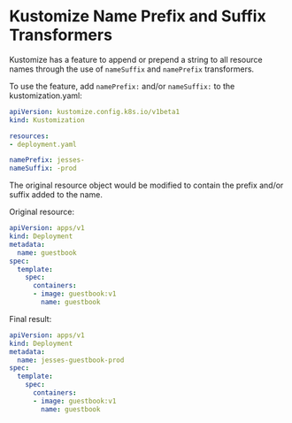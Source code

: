 # Kustomize Name Prefix and Suffix Transformers

Kustomize has a feature to append or prepend a string to all resource names through the use of `nameSuffix` and `namePrefix` transformers.

To use the feature, add `namePrefix:` and/or `nameSuffix:` to the kustomization.yaml:

```yaml
apiVersion: kustomize.config.k8s.io/v1beta1
kind: Kustomization

resources:
- deployment.yaml

namePrefix: jesses-
nameSuffix: -prod
```

The original resource object would be modified to contain the prefix and/or suffix added to the name.

Original resource:
```yaml
apiVersion: apps/v1
kind: Deployment
metadata:
  name: guestbook
spec:
  template:
    spec:
      containers:
      - image: guestbook:v1
        name: guestbook
```

Final result:

```yaml
apiVersion: apps/v1
kind: Deployment
metadata:
  name: jesses-guestbook-prod
spec:
  template:
    spec:
      containers:
      - image: guestbook:v1
        name: guestbook
```
